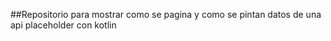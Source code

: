 ##Repositorio para mostrar como se pagina y como se pintan datos de una api placeholder con kotlin

